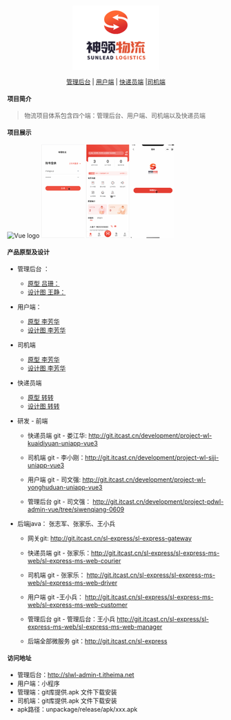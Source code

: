 <p align="center">
	<img width="200" src="./README/img/logo.png" alt="Vue logo">
</p>
<p align="center">
  <p align="center">
  <a href="./README/ADMIN.md">管理后台</a> | <a href="./README/YONGHU.md">用户端</a> | <a href="./README/KUAIDIYUAN.md">快递员端</a> |<a href="./README/SIJI.md">司机端</a>
</p>
</p>

#### 项目简介
> 物流项目体系包含四个端：管理后台、用户端、司机端以及快递员端

#### 项目展示
<img width="406" src="./README/img/admin.gif" alt="Vue logo">
<img width="100" src="./README/img/siji.gif" alt="Vue logo">
<img width="100" src="./README/img/kuaidiyuan.gif" alt="Vue logo">
<img width="100" src="./README/img/yonghuduan.gif" alt="Vue logo">

#### 产品原型及设计

- 管理后台 ：
	- [原型 吕珊：](https://codesign.qq.com/s/QmlyZwQxAQ9WRA1/preview/prototype/XMx86jzWVE9brz3)
	- [设计图 王静：](https://codesign.qq.com/s/QmlyZwQxAQ9WRA1/JMwy0bRnNRq0O6L/inspect)

- 用户端：
	- [原型 李芳华](https://codesign.qq.com/app/design/zm5q0XPwgM0RBb6/axure/O6ym7ZRM8K0AYED)
	- [设计图 李芳华](https://codesign.qq.com/s/gRxnjPPr4EjLmqr/18zdZAgr4WM9nRK/inspect)
- 司机端
	- [原型 李芳华](https://codesign.qq.com/s/7VXl9Obbb8j8WRA/preview/prototype/3JG2mj7B74ZVKdM)
	- [设计图 李芳华](https://codesign.qq.com/s/7VXl9Obbb8j8WRA/zKaDZdEGYokj2GP/inspect)
- 快递员端  
	- [原型 转转](https://codesign.qq.com/app/design/1JyMjoK6MJjLbAV/axure/qwKrMZeQxLZk1md)
	- [设计图 转转](https://codesign.qq.com/app/design/1JyMjoK6MJjLbAV/board)

	
- 研发 - 前端
	- 快递员端 git - 娄江华: http://git.itcast.cn/development/project-wl-kuaidiyuan-uniapp-vue3
	
	- 司机端 git - 李小刚：http://git.itcast.cn/development/project-wl-siji-uniapp-vue3
	
	- 用户端 git - 司文强: http://git.itcast.cn/development/project-wl-yonghuduan-uniapp-vue3
	
	- 管理后台 git - 司文强： http://git.itcast.cn/development/project-pdwl-admin-vue/tree/siwenqiang-0609
- 后端java： 张志军、张家乐、王小兵
	- 网关git: http://git.itcast.cn/sl-express/sl-express-gateway

	- 快递员端 git - 张家乐：http://git.itcast.cn/sl-express/sl-express-ms-web/sl-express-ms-web-courier

	- 司机端 git - 张家乐： http://git.itcast.cn/sl-express/sl-express-ms-web/sl-express-ms-web-driver

	- 用户端 git -王小兵： http://git.itcast.cn/sl-express/sl-express-ms-web/sl-express-ms-web-customer

	- 管理后台 git - 管理后台：王小兵 http://git.itcast.cn/sl-express/sl-express-ms-web/sl-express-ms-web-manager

	- 后端全部微服务 git：http://git.itcast.cn/sl-express

#### 访问地址
- 管理后台：http://slwl-admin-t.itheima.net
- 用户端：小程序
- 管理端：git库提供.apk 文件下载安装
- 司机端：git库提供.apk 文件下载安装
- apk路径：unpackage/release/apk/xxx.apk
